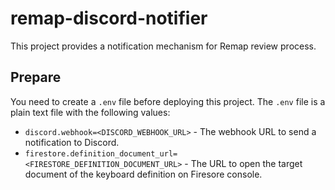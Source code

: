# remap-discord-notifier

This project provides a notification mechanism for Remap review process.

## Prepare

You need to create a `.env` file before deploying this project. The `.env` file is a plain text file with the following values:

* `discord.webhook=<DISCORD_WEBHOOK_URL>` - The webhook URL to send a notification to Discord.
* `firestore.definition_document_url=<FIRESTORE_DEFINITION_DOCUMENT_URL>` - The URL to open the target document of the keyboard definition on Firesore console.
